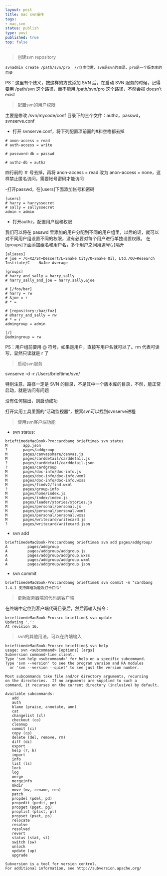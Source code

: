 ```yaml
--- 
layout: post
title: mac svn操作
tags: 
- mac,svn
status: publish
type: post
published: true
top: false
---
```

 
> 创建svn repository

```
svnadmin create /path/svn/pro  //仓库位置，svn是svn的目录，pro是一个版本库的目录
```

PS：这里有个歧义，按这样的方式添加 SVN 后，在启动 SVN 服务的时候，记得要用 /path/svn 这个路径，而不能用 /path/svn/pro 这个路径，不然会报 doesn’t exist

> 配置svn的用户权限

主要是修改 /svn/mycode/conf 目录下的三个文件：authz，passwd，svnserve.conf

- 打开 svnserve.conf，将下列配置项前面的#和空格都去掉&nbsp;

```
# anon-access = read
# auth-access = write

# password-db = passwd

# authz-db = authz
```

四行前的 ＃ 号去掉，再将 anon-access = read 改为 anon-access = none，这样禁止匿名访问，需要帐号密码才能访问

-打开passwd，在[users]下面添加帐号和密码

```
[users]
# harry = harryssecret
# sally = sallyssecret
admin = admin
```

- 打开authz，配置用户组和权限

我们可以将在 passwd 里添加的用户分配到不同的用户组里，以后的话，就可以对不同用户组设置不同的权限，没有必要对每个用户进行单独设置权限。 在 [groups]下面添加组名和用户名，多个用户之间用逗号(，)隔开

```
[aliases]
# joe = /C=XZ/ST=Dessert/L=Snake City/O=Snake Oil, Ltd./OU=Research Institute/C    N=Joe Average

[groups]
# harry_and_sally = harry,sally
# harry_sally_and_joe = harry,sally,&joe

# [/foo/bar]
# harry = rw
# &joe = r
# * =

# [repository:/baz/fuz]
# @harry_and_sally = rw
# * = r
admingroup = admin

[/]
@admingroup = rw
```

PS：用户组前要用 @ 符号，如果是用户，直接写用户名就可以了。rm 代表可读写，显然只读就是 r 了

> 启动svn服务

svnserve -d -r /Users/brieftime/svn/

特别注意，路径一定是 SVN 的目录，不是其中一个版本库的目录，不然，能正常启动，就是访问有问题

没有任何输出，则启动成功

打开实用工具里面的“活动监视器”，搜索svn可以找到svnserve进程

> 使用svn客户端功能

- svn status:

```
brieftimedeMacBook-Pro:cardbang brieftime$ svn status
M       app.json
?       pages/addgroup
M       pages/canvasshare/canvas.js
M       pages/carddetail/carddetail.js
?       pages/carddetail/carddetail.json
?       pages/cardgroup
M       pages/doc-info/doc-info.js
M       pages/doc-info/doc-info.wxml
M       pages/doc-info/doc-info.wxss
M       pages/findv2/find.wxml
?       pages/group-info
M       pages/home/index.js
M       pages/index/index.js
M       pages/leader/stories/stories.js
M       pages/personal/personal.js
M       pages/personal/personal.wxml
M       pages/personal/personal.wxss
M       pages/writecard/writecard.js
?       pages/writecard/writecard.json
```

- svn add

```
brieftimedeMacBook-Pro:cardbang brieftime$ svn add pages/addgroup/
A         pages/addgroup
A         pages/addgroup/addgroup.js
A         pages/addgroup/addgroup.wxss
A         pages/addgroup/addgroup.wxml
A         pages/addgroup/addgroup.json
```

- svn commit

```
brieftimedeMacBook-Pro:cardbang brieftime$ svn commit -m "cardbang 1.4.1 支持群组功能及打卡口令"
```

> 更新服务器端的代码到客户端

在终端中定位到客户端代码目录后，然后再输入指令：

```
brieftimedeMacBook-Pro:src brieftime$ svn update
Updating '.':
At revision 16.
```

> svn的其他用法，可以在终端输入

```
brieftimedeMacBook-Pro:src brieftime$ svn help
usage: svn <subcommand> [options] [args]
Subversion command-line client.
Type 'svn help <subcommand>' for help on a specific subcommand.
Type 'svn --version' to see the program version and RA modules
  or 'svn --version --quiet' to see just the version number.

Most subcommands take file and/or directory arguments, recursing
on the directories.  If no arguments are supplied to such a
command, it recurses on the current directory (inclusive) by default.

Available subcommands:
   add
   auth
   blame (praise, annotate, ann)
   cat
   changelist (cl)
   checkout (co)
   cleanup
   commit (ci)
   copy (cp)
   delete (del, remove, rm)
   diff (di)
   export
   help (?, h)
   import
   info
   list (ls)
   lock
   log
   merge
   mergeinfo
   mkdir
   move (mv, rename, ren)
   patch
   propdel (pdel, pd)
   propedit (pedit, pe)
   propget (pget, pg)
   proplist (plist, pl)
   propset (pset, ps)
   relocate
   resolve
   resolved
   revert
   status (stat, st)
   switch (sw)
   unlock
   update (up)
   upgrade

Subversion is a tool for version control.
For additional information, see http://subversion.apache.org/
```